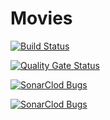 # Movies

[![Build Status](https://build.appcenter.ms/v0.1/apps/1769524d-d19f-4947-b0e3-a62b3e051f80/branches/master/badge)](https://sonarcloud.io/dashboard?id=oscarito9410_Movies)

[![Quality Gate Status](https://sonarcloud.io/api/project_badges/measure?project=oscarito9410_Movies&metric=alert_status)](https://sonarcloud.io/dashboard?id=oscarito9410_Movies)

[![SonarClod Bugs](https://sonarcloud.io/api/project_badges/measure?project=oscarito9410_Movies&metric=bugs)](https://sonarcloud.io/dashboard?id=oscarito9410_Movies)

[![SonarClod Bugs](https://sonarcloud.io/api/project_badges/measure?project=oscarito9410_Movies&metric=vulnerabilities)](https://sonarcloud.io/dashboard?id=oscarito9410_Movies)



